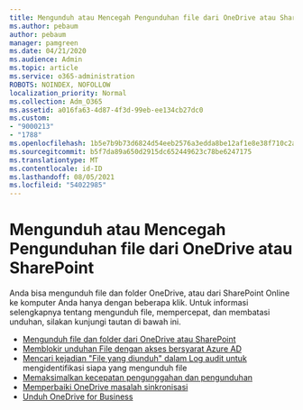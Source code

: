 ```yaml
---
title: Mengunduh atau Mencegah Pengunduhan file dari OneDrive atau SharePoint
ms.author: pebaum
author: pebaum
manager: pamgreen
ms.date: 04/21/2020
ms.audience: Admin
ms.topic: article
ms.service: o365-administration
ROBOTS: NOINDEX, NOFOLLOW
localization_priority: Normal
ms.collection: Adm_O365
ms.assetid: a016fa63-4d87-4f3d-99eb-ee134cb27dc0
ms.custom:
- "9000213"
- "1788"
ms.openlocfilehash: 1b5e7b9b73d6824d54eeb2576a3edda8be12af1e8e38f710c2ab4077482dff9b
ms.sourcegitcommit: b5f7da89a650d2915dc652449623c78be6247175
ms.translationtype: MT
ms.contentlocale: id-ID
ms.lasthandoff: 08/05/2021
ms.locfileid: "54022985"
---
```

# <a name="download-or-prevent-download-of-files-from-onedrive-or-sharepoint"></a>Mengunduh atau Mencegah Pengunduhan file dari OneDrive atau SharePoint

Anda bisa mengunduh file dan folder OneDrive, atau dari SharePoint Online ke komputer Anda hanya dengan beberapa klik. Untuk informasi selengkapnya tentang mengunduh file, mempercepat, dan membatasi unduhan, silakan kunjungi tautan di bawah ini.

- [Mengunduh file dan folder dari OneDrive atau SharePoint](https://support.office.com/article/Download-files-and-folders-from-OneDrive-or-SharePoint-5c7397b7-19c7-4893-84fe-d02e8fa5df05)
- [Memblokir unduhan File dengan akses bersyarat Azure AD](https://docs.microsoft.com/cloud-app-security/use-case-proxy-block-session-aad#create-a-block-download-policy-for-unmanaged-devices)
- [Mencari kejadian "File yang diunduh" dalam Log audit untuk](https://docs.microsoft.com/microsoft-365/compliance/search-the-audit-log-in-security-and-compliance?view=o365-worldwide#file-and-page-activities) mengidentifikasi siapa yang mengunduh file
- [Memaksimalkan kecepatan pengunggahan dan pengunduhan](https://support.office.com/article/Maximize-upload-and-download-speed-8eeadfb8-501f-406d-997b-98ab6ff67f43)
- [Memperbaiki OneDrive masalah sinkronisasi](https://support.office.com/article/Fix-OneDrive-sync-problems-83ab0d8a-8400-45b0-8dcf-dc8aa8a6bcf8)
- [Unduh OneDrive for Business](https://onedrive.live.com/about/download/)
